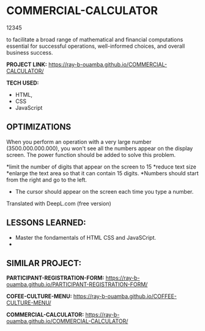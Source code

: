 # COMMERCIAL-CALCULATOR

12345

to facilitate a broad range of mathematical and financial computations essential for successful operations, well-informed choices, and overall business success. 

**PROJECT LINK:**  https://ray-b-ouamba.github.io/COMMERCIAL-CALCULATOR/

**TECH USED:** 
* HTML,
* CSS
* JavaScript

## OPTIMIZATIONS
When you perform an operation with a very large number (3500.000.000.000), you won't see all the numbers appear on the display screen. The power function should be added to solve this problem. 

*limit the number of digits that appear on the screen to 15
*reduce text size
*enlarge the text area so that it can contain 15 digits.
*Numbers should start from the right and go to the left.
* The cursor should appear on the screen each time you type a number.

Translated with DeepL.com (free version)

## LESSONS LEARNED:
* Master the fondamentals of HTML CSS and JavaSCript.
* 

## SIMILAR PROJECT:

**PARTICIPANT-REGISTRATION-FORM:** https://ray-b-ouamba.github.io/PARTICIPANT-REGISTRATION-FORM/

**COFEE-CULTURE-MENU:** https://ray-b-ouamba.github.io/COFFEE-CULTURE-MENU/

**COMMERCIAL-CALCULATOR:** https://ray-b-ouamba.github.io/COMMERCIAL-CALCULATOR/











